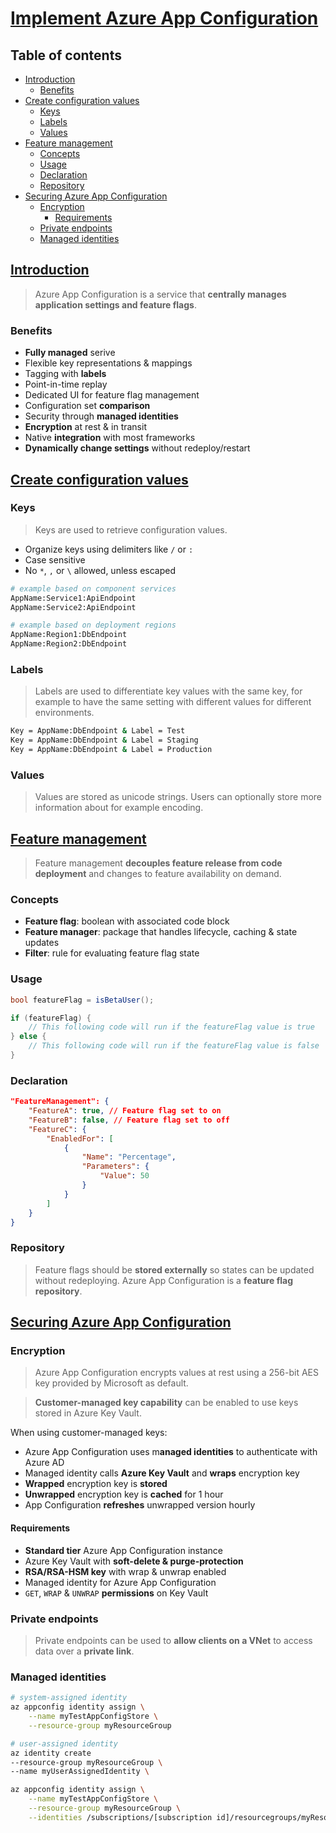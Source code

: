 # [Implement Azure App Configuration](https://learn.microsoft.com/en-us/training/modules/implement-azure-app-configuration/) <!-- omit in toc -->

## Table of contents <!-- omit in toc -->

- [Introduction](#introduction)
  - [Benefits](#benefits)
- [Create configuration values](#create-configuration-values)
  - [Keys](#keys)
  - [Labels](#labels)
  - [Values](#values)
- [Feature management](#feature-management)
  - [Concepts](#concepts)
  - [Usage](#usage)
  - [Declaration](#declaration)
  - [Repository](#repository)
- [Securing Azure App Configuration](#securing-azure-app-configuration)
  - [Encryption](#encryption)
    - [Requirements](#requirements)
  - [Private endpoints](#private-endpoints)
  - [Managed identities](#managed-identities)

## [Introduction](https://learn.microsoft.com/en-us/training/modules/implement-azure-app-configuration/2-app-configuration-overview)

> Azure App Configuration is a service that **centrally manages application settings and feature flags**.

### Benefits

- **Fully managed** serive
- Flexible key representations & mappings
- Tagging with **labels**
- Point-in-time replay
- Dedicated UI for feature flag management
- Configuration set **comparison**
- Security through **managed identities**
- **Encryption** at rest & in transit
- Native **integration** with most frameworks
- **Dynamically change settings** without redeploy/restart

## [Create configuration values](https://learn.microsoft.com/en-us/training/modules/implement-azure-app-configuration/3-keys-values)

### Keys

> Keys are used to retrieve configuration values.

- Organize keys using delimiters like `/` or `:`
- Case sensitive
- No `*`, `,` or `\` allowed, unless escaped

```bash
# example based on component services
AppName:Service1:ApiEndpoint
AppName:Service2:ApiEndpoint

# example based on deployment regions
AppName:Region1:DbEndpoint
AppName:Region2:DbEndpoint
```

### Labels

> Labels are used to differentiate key values with the same key, for example to have the same setting with different values for different environments.

```bash
Key = AppName:DbEndpoint & Label = Test
Key = AppName:DbEndpoint & Label = Staging
Key = AppName:DbEndpoint & Label = Production
```

### Values

> Values are stored as unicode strings. Users can optionally store more information about for example encoding.

## [Feature management](https://learn.microsoft.com/en-us/training/modules/implement-azure-app-configuration/4-app-configuration-feature-management)

> Feature management **decouples feature release from code deployment** and changes to feature availability on demand.

### Concepts

- **Feature flag**: boolean with associated code block
- **Feature manager**: package that handles lifecycle, caching & state updates
- **Filter**: rule for evaluating feature flag state

### Usage

```c#
bool featureFlag = isBetaUser();

if (featureFlag) {
    // This following code will run if the featureFlag value is true
} else {
    // This following code will run if the featureFlag value is false
}
```

### Declaration

```json
"FeatureManagement": {
    "FeatureA": true, // Feature flag set to on
    "FeatureB": false, // Feature flag set to off
    "FeatureC": {
        "EnabledFor": [
            {
                "Name": "Percentage",
                "Parameters": {
                    "Value": 50
                }
            }
        ]
    }
}
```

### Repository

> Feature flags should be **stored externally** so states can be updated without redeploying. Azure App Configuration is a **feature flag repository**.

## [Securing Azure App Configuration](https://learn.microsoft.com/en-us/training/modules/implement-azure-app-configuration/5-secure-app-configuration-data)

### Encryption

> Azure App Configuration encrypts values at rest using a 256-bit AES key provided by Microsoft as default.

> **Customer-managed key capability** can be enabled to use keys stored in Azure Key Vault.

When using customer-managed keys:

- Azure App Configuration uses m**anaged identities** to authenticate with Azure AD
- Managed identity calls **Azure Key Vault** and **wraps** encryption key
- **Wrapped** encryption key is **stored**
- **Unwrapped** encryption key is **cached** for 1 hour
- App Configuration **refreshes** unwrapped version hourly

#### Requirements

- **Standard tier** Azure App Configuration instance
- Azure Key Vault with **soft-delete & purge-protection**
- **RSA/RSA-HSM key** with wrap & unwrap enabled
- Managed identity for Azure App Configuration
- `GET`, `WRAP` & `UNWRAP` **permissions** on Key Vault

### Private endpoints

> Private endpoints can be used to **allow clients on a VNet** to access data over a **private link**.

### Managed identities

```bash
# system-assigned identity
az appconfig identity assign \
    --name myTestAppConfigStore \
    --resource-group myResourceGroup

# user-assigned identity
az identity create
--resource-group myResourceGroup \
--name myUserAssignedIdentity \

az appconfig identity assign \
    --name myTestAppConfigStore \
    --resource-group myResourceGroup \
    --identities /subscriptions/[subscription id]/resourcegroups/myResourceGroup/providers/Microsoft.ManagedIdentity/userAssignedIdentities/myUserAssignedIdentity
```
